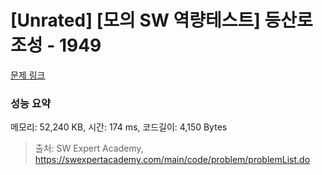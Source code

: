 # [Unrated] [모의 SW 역량테스트] 등산로 조성 - 1949 

[문제 링크](https://swexpertacademy.com/main/code/problem/problemDetail.do?contestProbId=AV5PoOKKAPIDFAUq) 

### 성능 요약

메모리: 52,240 KB, 시간: 174 ms, 코드길이: 4,150 Bytes



> 출처: SW Expert Academy, https://swexpertacademy.com/main/code/problem/problemList.do